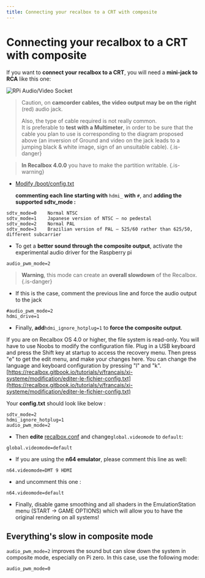 ```yaml
---
title: Connecting your recalbox to a CRT with composite
---
```


# Connecting your recalbox to a CRT with composite

If you want to **connect your** **recalbox to a CRT**, you will need a **mini-jack to RCA** like this one:

![RPi Audio/Video Socket](https://image.ibb.co/mQCKDJ/rpi_AV_socket.jpg)


>Caution, on **camcorder cables, the video output may be on the right** \(red\) audio jack.  
>  
>Also, the type of cable required is not really common.  
>It is preferable to **test with a Multimeter**, in order to be sure that the cable you plan to use is corresponding to the diagram proposed above \(an inversion of Ground and video on the jack leads to a jumping black & white image, sign of an unsuitable cable\).
{.is-danger}


>**In Recalbox 4.0.0** you have to make the partition writable.
{.is-warning}

* [Modify /boot/config.txt](https://recalbox.gitbook.io/tutorials/v/francais/xi-systeme/modification/editer-le-fichier-config.txt)

  **commenting each line starting with** `hdmi_` **with** `#`, and **adding the supported sdtv\_mode :**

```text
sdtv_mode=0    Normal NTSC   
sdtv_mode=1    Japanese version of NTSC – no pedestal  
sdtv_mode=2    Normal PAL   
sdtv_mode=3    Brazilian version of PAL – 525/60 rather than 625/50, different subcarrier
```

* To get a **better sound through the composite output**, activate the experimental audio driver for the Raspberry pi

```text
audio_pwm_mode=2
```


>**Warning**, this mode can create an **overall slowdown** of the Recalbox.
{.is-danger}

* If this is the case, comment the previous line and force the audio output to the jack

```text
#audio_pwm_mode=2
hdmi_drive=1
```

* Finally, **add**`hdmi_ignore_hotplug=1` to **force the composite output**.

If you are on Recalbox OS 4.0 or higher, the file system is read-only. You will have to use Noobs to modify the configuration file. Plug in a USB keyboard and press the Shift key at startup to access the recovery menu. Then press "e" to get the edit menu, and make your changes here. You can change the language and keyboard configuration by pressing "l" and "k". [https://recalbox.gitbook.io/tutorials/v/francais/xi-systeme/modification/editer-le-fichier-config.txt](https://recalbox.gitbook.io/tutorials/v/francais/xi-systeme/modification/editer-le-fichier-config.txt)

Your **config.txt** should look like below :

```text
sdtv_mode=2
hdmi_ignore_hotplug=1
audio_pwm_mode=2
```

* Then **edite** [recalbox.conf](/v/francais/manuel-de-base/premiers-pas/le-fichier-recalbox.conf) and change`global.videomode` to `default`:

```text
global.videomode=default
```

* If you are using the **n64 emulator**, please comment this line as well:

```text
n64.videomode=DMT 9 HDMI
```

* and uncomment this one :

```text
n64.videomode=default
```

* Finally, disable game smoothing and all shaders in the EmulationStation menu \(START -&gt; GAME OPTIONS\) which will allow you to have the original rendering on all systems!

## Everything's slow in composite mode

`audio_pwm_mode=2` improves the sound but can slow down the system in composite mode, especially on Pi zero. In this case, use the following mode:

```text
audio_pwm_mode=0
```

